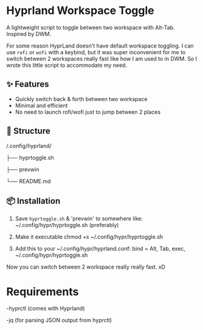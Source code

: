# Hyprland Workspace Toggle

A lightweight script to toggle between two workspace with Alt-Tab.  
Inspired by DWM.

For some reason HyprLand doesn't have default workspace toggling. I can use `rofi` or `wofi` with a keybind, but it was super inconvenient for me to switch between 2 
workspaces really fast like how I am used to in DWM. So I wrote this little script to accommodate my need.

## ✨ Features

- Quickly switch back & forth between two workspace
- Minimal and efficient
- No need to launch rofi/wofi just to jump between 2 places

## 📁 Structure
/.config/hyprland/

├── hyprtoggle.sh

├── prevwin

└── README.md


## 📦 Installation

1. Save `hyprtoggle.sh` & 'prevwin' to somewhere like:
~/.config/hypr/hyprtoggle.sh (preferably)

2. Make it executable
chmod +x ~/.config/hypr/hyprtoggle.sh

3. Add this to your ~/.config/hypr/hyprland.conf:
bind = Alt, Tab, exec, ~/.config/hypr/hyprtoggle.sh

Now you can switch between 2 workspace really really fast. xD

# Requirements
-hyprctl (comes with Hyprland)

-jq (for parsing JSON output from hyprctl)
